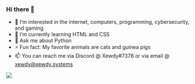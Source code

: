 ### Hi there 👋

- 👀 I’m interested in the internet, computers, programming, cybersecurity, and gaming
- 🌱 I’m currently learning HTML and CSS
- 💬 Ask me about Python
- ⚡ Fun fact: My favorite animals are cats and guinea pigs
- 📫 You can reach me via Discord @ Xewdy#7378 or via email @ xewdy@xewdy.systems

<div>
  <a href="https://github.com/Xewdy444">
    <img src="https://github-readme-stats.vercel.app/api?username=Xewdy444&show_icons=true&theme=transparent"/>
  </a>
</div>

